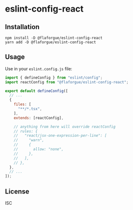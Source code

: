# eslint-config-react

## Installation

```shell
npm install -D @flaforgue/eslint-config-react
yarn add -D @flaforgue/eslint-config-react
```

## Usage

Use in your `eslint.config.js` file:

```js
import { defineConfig } from "eslint/config";
import reactConfig from "@flaforgue/eslint-config-react";

export default defineConfig([
  // ...
  {
    files: [
      "**/*.tsx",
    ],
    extends: [reactConfig],

    // anything from here will override reactConfig
    // rules: {
    //   "react/jsx-one-expression-per-line": [
    //     "warn",
    //     {
    //       allow: "none",
    //     },
    //   ],
    // },
  },
  // ...
]);
```

## License

ISC

